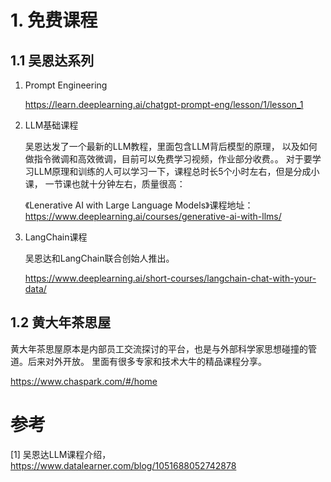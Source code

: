 # 1. 免费课程
## 1.1 吴恩达系列

1. Prompt Engineering

    https://learn.deeplearning.ai/chatgpt-prompt-eng/lesson/1/lesson_1

2. LLM基础课程

    吴恩达发了一个最新的LLM教程，里面包含LLM背后模型的原理，
    以及如何做指令微调和高效微调，目前可以免费学习视频，作业部分收费。。
    对于要学习LLM原理和训练的人可以学习一下，课程总时长5个小时左右，但是分成小课，
    一节课也就十分钟左右，质量很高：
    
    《Lenerative AI with Large Language Models》课程地址：
    https://www.deeplearning.ai/courses/generative-ai-with-llms/

2. LangChain课程

   吴恩达和LangChain联合创始人推出。
   
   https://www.deeplearning.ai/short-courses/langchain-chat-with-your-data/


## 1.2 黄大年茶思屋

黄大年茶思屋原本是内部员工交流探讨的平台，也是与外部科学家思想碰撞的管道。后来对外开放。
里面有很多专家和技术大牛的精品课程分享。

https://www.chaspark.com/#/home   

# 参考
[1] 吴恩达LLM课程介绍，https://www.datalearner.com/blog/1051688052742878